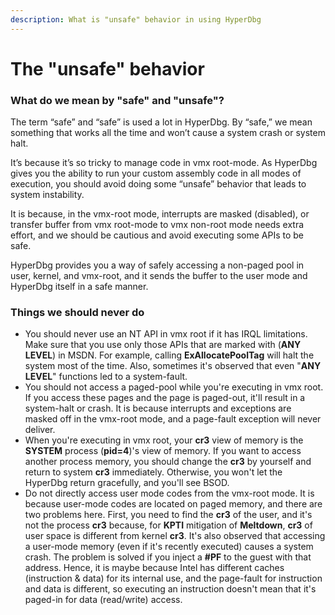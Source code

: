 ```yaml
---
description: What is "unsafe" behavior in using HyperDbg
---
```


# The "unsafe" behavior

### What do we mean by "safe" and "unsafe"?

The term “safe” and “safe” is used a lot in HyperDbg. By “safe,” we mean something that works all the time and won’t cause a system crash or system halt.

It’s because it’s so tricky to manage code in vmx root-mode. As HyperDbg gives you the ability to run your custom assembly code in all modes of execution, you should avoid doing some “unsafe” behavior that leads to system instability.

It is because, in the vmx-root mode, interrupts are masked (disabled), or transfer buffer from vmx root-mode to vmx non-root mode needs extra effort, and we should be cautious and avoid executing some APIs to be safe.

HyperDbg provides you a way of safely accessing a non-paged pool in user, kernel, and vmx-root, and it sends the buffer to the user mode and HyperDbg itself in a safe manner.

### Things we should never do

* You should never use an NT API in vmx root if it has IRQL limitations. Make sure that you use only those APIs that are marked with (**ANY LEVEL**) in MSDN. For example, calling **ExAllocatePoolTag** will halt the system most of the time. Also, sometimes it's observed that even "**ANY LEVEL**" functions led to a system-fault.
* You should not access a paged-pool while you're executing in vmx root. If you access these pages and the page is paged-out, it'll result in a system-halt or crash. It is because interrupts and exceptions are masked off in the vmx-root mode, and a page-fault exception will never deliver.
* When you're executing in vmx root, your **cr3** view of memory is the **SYSTEM** process (**pid=4**)'s view of memory. If you want to access another process memory, you should change the **cr3** by yourself and return to system **cr3** immediately. Otherwise, you won't let the HyperDbg return gracefully, and you'll see BSOD.
* Do not directly access user mode codes from the vmx-root mode. It is because user-mode codes are located on paged memory, and there are two problems here. First, you need to find the **cr3** of the user, and it's not the process **cr3** because, for **KPTI** mitigation of **Meltdown**, **cr3** of user space is different from kernel **cr3**. It's also observed that accessing a user-mode memory (even if it's recently executed) causes a system crash. The problem is solved if you inject a **#PF** to the guest with that address. Hence, it is maybe because Intel has different caches (instruction & data) for its internal use, and the page-fault for instruction and data is different, so executing an instruction doesn't mean that it's paged-in for data (read/write) access.
